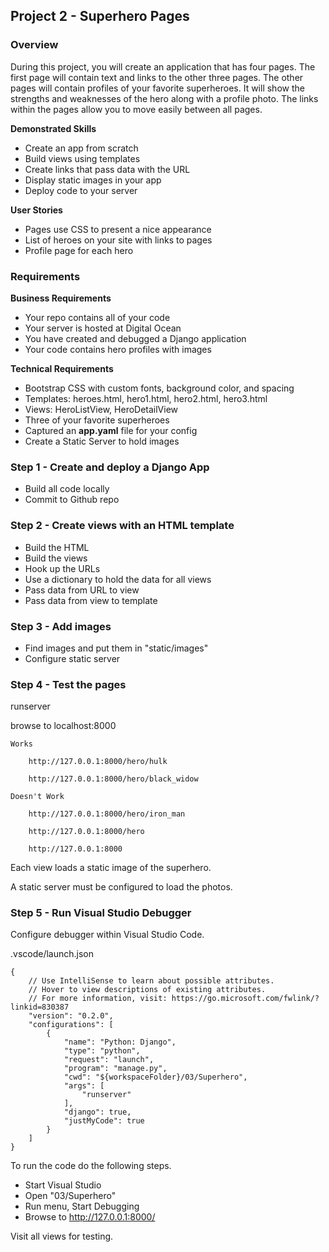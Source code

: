 ## Project 2 - Superhero Pages


### Overview
During this project, you will create an application that has four pages.
The first page will contain text and links to the other three pages. The
other pages will contain profiles of your favorite superheroes. It will
show the strengths and weaknesses of the hero along with a profile photo.
The links within the pages allow you to move easily between all pages.


**Demonstrated Skills**

* Create an app from scratch
* Build views using templates
* Create links that pass data with the URL
* Display static images in your app
* Deploy code to your server


**User Stories**

* Pages use CSS to present a nice appearance
* List of heroes on your site with links to pages
* Profile page for each hero


### Requirements

**Business Requirements**

* Your repo contains all of your code
* Your server is hosted at Digital Ocean
* You have created and debugged a Django application
* Your code contains hero profiles with images

**Technical Requirements**

* Bootstrap CSS with custom fonts, background color, and spacing
* Templates:  heroes.html, hero1.html, hero2.html, hero3.html
* Views: HeroListView, HeroDetailView
* Three of your favorite superheroes
* Captured an **app.yaml** file for your config
* Create a Static Server to hold images



### Step 1 - Create and deploy a Django App
* Build all code locally
* Commit to Github repo


### Step 2 - Create views with an HTML template
* Build the HTML
* Build the views
* Hook up the URLs
* Use a dictionary to hold the data for all views
* Pass data from URL to view
* Pass data from view to template


### Step 3 - Add images
* Find images and put them in "static/images"
* Configure static server


### Step 4 - Test the pages

runserver

browse to localhost:8000

    Works
    
        http://127.0.0.1:8000/hero/hulk
        
        http://127.0.0.1:8000/hero/black_widow
        
    Doesn't Work
        
        http://127.0.0.1:8000/hero/iron_man
        
        http://127.0.0.1:8000/hero
        
        http://127.0.0.1:8000
        

Each view loads a static image of the superhero.

A static server must be configured to load the photos.



### Step 5 - Run Visual Studio Debugger

Configure debugger within Visual Studio Code.

.vscode/launch.json

    {
        // Use IntelliSense to learn about possible attributes.
        // Hover to view descriptions of existing attributes.
        // For more information, visit: https://go.microsoft.com/fwlink/?linkid=830387
        "version": "0.2.0",
        "configurations": [
            {
                "name": "Python: Django",
                "type": "python",
                "request": "launch",
                "program": "manage.py",
                "cwd": "${workspaceFolder}/03/Superhero",
                "args": [
                    "runserver"
                ],
                "django": true,
                "justMyCode": true
            }
        ]
    }

To run the code do the following steps.

* Start Visual Studio
* Open "03/Superhero"
* Run menu, Start Debugging
* Browse to http://127.0.0.1:8000/

Visit all views for testing.
